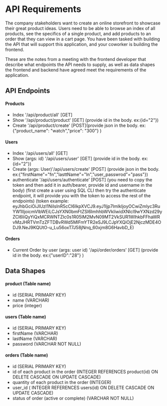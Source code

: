 # API Requirements
The company stakeholders want to create an online storefront to showcase their great product ideas. Users need to be able to browse an index of all products, see the specifics of a single product, and add products to an order that they can view in a cart page. You have been tasked with building the API that will support this application, and your coworker is building the frontend.

These are the notes from a meeting with the frontend developer that describe what endpoints the API needs to supply, as well as data shapes the frontend and backend have agreed meet the requirements of the application. 

## API Endpoints
#### Products
- Index '/api/product/all' [GET]
- Show '/api/product/product' [GET] (provide id in the body. ex:{id="2"})
- Create '/api/product/create' [POST](provide json in the body. ex:{"product_name": "watch","price": "300"} )

#### Users
- Index '/api/users/all' [GET]
- Show (args: id) '/api/users/user' [GET] (provide id in the body. ex:{id="2"})
- Create (args: User)'/api/users/create' [POST] (provide json in the body. ex:{"firstName"="fn","lasttName"="ln","user_passwrod"="pass"}) 
- authenticate '/api/users/authenticate' [POST] (you need to copy the token and then add it in auth/bearer, provide id and username in the body)
(first create a user using SQL CLI then try the authenticate endpoint, it will provide you with the token to access the rest of the endpoints)
(token example: eyJhbGciOiJIUzI1NiIsInR5cCI6IkpXVCJ9.eyJ1Ijp7ImlkIjoyOCwiZmlyc3RuYW1lIjoicmVlbWEiLCJsYXN0bmFtZSI6ImhhbWVkIiwidXNlcl9wYXNzd29yZCI6IiQyYiQxMCRWNTZIc0s1R05IM2MvN09MT2VkSUR1WlhkbFFhaWRvMzJHRTVmTzZFTDBvRWd5MlFmYTR2eSJ9LCJpYXQiOjE2NjczMDE4ODJ9.NeJ9KQUtO-u_Lu56oxT7J58jNnq_60xjm8G6HavbD_E)
#### Orders
- Current Order by user (args: user id) '/api/order/orders' [GET] (provide id in the body. ex:{"userID":"28"} )

## Data Shapes
#### product (Table name)
-  id (SERIAL PRIMARY  KEY)
- name (VARCHAR)
- price (integer)

#### users (Table name)
- id (SERIAL PRIMARY  KEY)
- firstName (VARCHAR)
- lastName (VARCHAR)
- password (VARCHAR NOT NULL)

#### orders (Table name)
- id (SERIAL PRIMARY  KEY)
- id of each product in the order (INTEGER REFERENCES product(id) ON DELETE CASCADE ON UPDATE CASCADE)
- quantity of each product in the order (INTEGER)
- user_id ( INTEGER REFERENCES users(id) ON DELETE CASCADE ON UPDATE CASCADE)
- status of order (active or complete) (VARCHAR NOT NULL)

